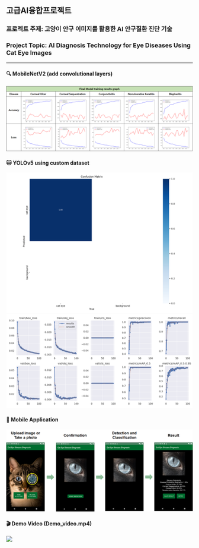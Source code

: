 ## 고급AI융합프로젝트

### 프로젝트 주제: 고양이 안구 이미지를 활용한 AI 안구질환 진단 기술
### Project Topic: AI Diagnosis Technology for Eye Diseases Using Cat Eye Images

----
#### 🔍 MobileNetV2 (add convolutional layers)
![mobilenetv2 results](https://github.com/Youngji-Ko/Advanced-AI-Convergence-Project/blob/main/image/mobilenetv2/final_results.png)
#### 🐱 YOLOv5 using custom dataset
![yolov5 confusion matrix](https://github.com/Youngji-Ko/Advanced-AI-Convergence-Project/blob/main/image/yolov5/confusion_matrix.png)
![yolov5 results](https://github.com/Youngji-Ko/Advanced-AI-Convergence-Project/blob/main/image/yolov5/results.png)
#### 📱 Mobile Application
![mobile application](https://github.com/Youngji-Ko/Advanced-AI-Convergence-Project/blob/main/image/mobile_application/application_process.png)
#### 🎬 Demo Video (Demo_video.mp4)
<img src="![Demo_gif](https://github.com/user-attachments/assets/da0fbe80-95d4-40cb-ad19-ee726e418b22)">
